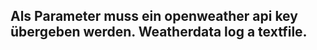 Als Parameter muss ein openweather api key übergeben werden.
Weatherdata log a textfile.
----------------------------------